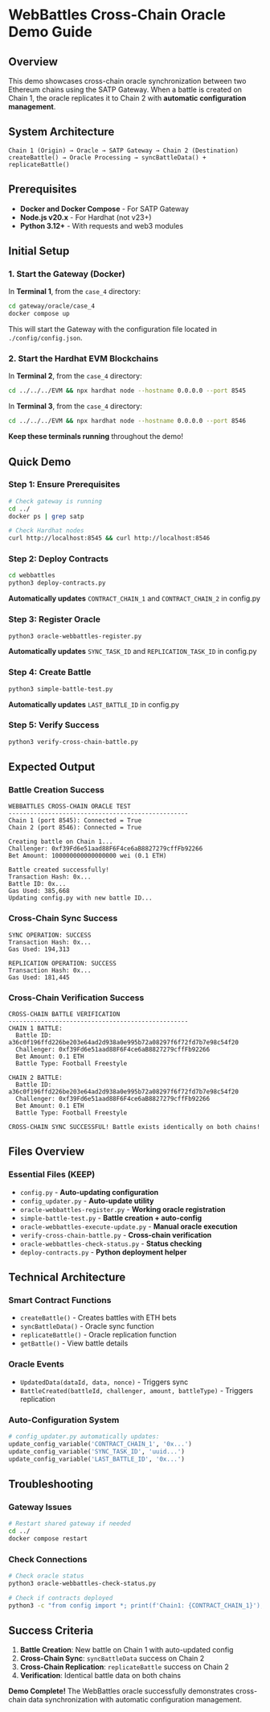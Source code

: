 # WebBattles Cross-Chain Oracle Demo Guide

## Overview

This demo showcases cross-chain oracle synchronization between two Ethereum chains using the SATP Gateway. When a battle is created on Chain 1, the oracle replicates it to Chain 2 with **automatic configuration management**.

## System Architecture

```
Chain 1 (Origin) → Oracle → SATP Gateway → Chain 2 (Destination)
createBattle() → Oracle Processing → syncBattleData() + replicateBattle()
```

## Prerequisites

- **Docker and Docker Compose** - For SATP Gateway
- **Node.js v20.x** - For Hardhat (not v23+)
- **Python 3.12+** - With requests and web3 modules

## Initial Setup

### 1. Start the Gateway (Docker)
In **Terminal 1**, from the `case_4` directory:
```bash
cd gateway/oracle/case_4
docker compose up
```
This will start the Gateway with the configuration file located in `./config/config.json`.

### 2. Start the Hardhat EVM Blockchains
In **Terminal 2**, from the `case_4` directory:
```bash
cd ../../../EVM && npx hardhat node --hostname 0.0.0.0 --port 8545
```

In **Terminal 3**, from the `case_4` directory:
```bash
cd ../../../EVM && npx hardhat node --hostname 0.0.0.0 --port 8546
```

**Keep these terminals running** throughout the demo!

## Quick Demo

### Step 1: Ensure Prerequisites
```bash
# Check gateway is running
cd ../
docker ps | grep satp

# Check Hardhat nodes
curl http://localhost:8545 && curl http://localhost:8546
```

### Step 2: Deploy Contracts
```bash
cd webbattles
python3 deploy-contracts.py
```
**Automatically updates** `CONTRACT_CHAIN_1` and `CONTRACT_CHAIN_2` in config.py

### Step 3: Register Oracle
```bash
python3 oracle-webbattles-register.py
```
**Automatically updates** `SYNC_TASK_ID` and `REPLICATION_TASK_ID` in config.py

### Step 4: Create Battle
```bash
python3 simple-battle-test.py
```
**Automatically updates** `LAST_BATTLE_ID` in config.py

### Step 5: Verify Success
```bash
python3 verify-cross-chain-battle.py
```

## Expected Output

### Battle Creation Success
```
WEBBATTLES CROSS-CHAIN ORACLE TEST
--------------------------------------------------
Chain 1 (port 8545): Connected = True
Chain 2 (port 8546): Connected = True

Creating battle on Chain 1...
Challenger: 0xf39Fd6e51aad88F6F4ce6aB8827279cffFb92266
Bet Amount: 100000000000000000 wei (0.1 ETH)

Battle created successfully!
Transaction Hash: 0x...
Battle ID: 0x...
Gas Used: 385,668
Updating config.py with new battle ID...
```

### Cross-Chain Sync Success
```
SYNC OPERATION: SUCCESS
Transaction Hash: 0x...
Gas Used: 194,313

REPLICATION OPERATION: SUCCESS  
Transaction Hash: 0x...
Gas Used: 181,445
```

### Cross-Chain Verification Success
```
CROSS-CHAIN BATTLE VERIFICATION
--------------------------------------------------
CHAIN 1 BATTLE:
  Battle ID: a36c0f196ffd226be203e64ad2d938a0e995b72a08297f6f72fd7b7e98c54f20
  Challenger: 0xf39Fd6e51aad88F6F4ce6aB8827279cffFb92266
  Bet Amount: 0.1 ETH
  Battle Type: Football Freestyle

CHAIN 2 BATTLE:
  Battle ID: a36c0f196ffd226be203e64ad2d938a0e995b72a08297f6f72fd7b7e98c54f20
  Challenger: 0xf39Fd6e51aad88F6F4ce6aB8827279cffFb92266  
  Bet Amount: 0.1 ETH
  Battle Type: Football Freestyle

CROSS-CHAIN SYNC SUCCESSFUL! Battle exists identically on both chains!
```

## Files Overview

### **Essential Files (KEEP)**
- `config.py` - **Auto-updating configuration**
- `config_updater.py` - **Auto-update utility**
- `oracle-webbattles-register.py` - **Working oracle registration**
- `simple-battle-test.py` - **Battle creation + auto-config**
- `oracle-webbattles-execute-update.py` - **Manual oracle execution**
- `verify-cross-chain-battle.py` - **Cross-chain verification**
- `oracle-webbattles-check-status.py` - **Status checking**
- `deploy-contracts.py` - **Python deployment helper**


## Technical Architecture

### **Smart Contract Functions**
- `createBattle()` - Creates battles with ETH bets
- `syncBattleData()` - Oracle sync function
- `replicateBattle()` - Oracle replication function
- `getBattle()` - View battle details

### **Oracle Events**
- `UpdatedData(dataId, data, nonce)` - Triggers sync
- `BattleCreated(battleId, challenger, amount, battleType)` - Triggers replication

### **Auto-Configuration System**
```python
# config_updater.py automatically updates:
update_config_variable('CONTRACT_CHAIN_1', '0x...')
update_config_variable('SYNC_TASK_ID', 'uuid...')
update_config_variable('LAST_BATTLE_ID', '0x...')
```

## Troubleshooting

### **Gateway Issues**
```bash
# Restart shared gateway if needed
cd ../
docker compose restart
```

### **Check Connections**
```bash
# Check oracle status
python3 oracle-webbattles-check-status.py

# Check if contracts deployed
python3 -c "from config import *; print(f'Chain1: {CONTRACT_CHAIN_1}'); print(f'Chain2: {CONTRACT_CHAIN_2}')"
```

## Success Criteria

1. **Battle Creation**: New battle on Chain 1 with auto-updated config
2. **Cross-Chain Sync**: `syncBattleData` success on Chain 2
3. **Cross-Chain Replication**: `replicateBattle` success on Chain 2
4. **Verification**: Identical battle data on both chains

**Demo Complete!** The WebBattles oracle successfully demonstrates cross-chain data synchronization with automatic configuration management. 
